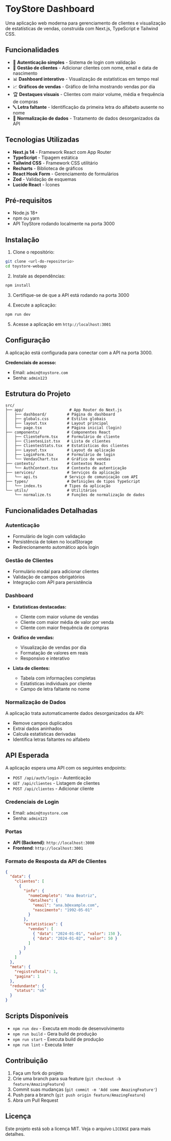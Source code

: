 # ToyStore Dashboard

Uma aplicação web moderna para gerenciamento de clientes e visualização de estatísticas de vendas, construída com Next.js, TypeScript e Tailwind CSS.

## Funcionalidades

- 🔐 **Autenticação simples** - Sistema de login com validação
- 👥 **Gestão de clientes** - Adicionar clientes com nome, email e data de nascimento
- 📊 **Dashboard interativo** - Visualização de estatísticas em tempo real
- 📈 **Gráficos de vendas** - Gráfico de linha mostrando vendas por dia
- 🏆 **Destaques visuais** - Clientes com maior volume, média e frequência de compras
- 🔤 **Letra faltante** - Identificação da primeira letra do alfabeto ausente no nome
- 🧹 **Normalização de dados** - Tratamento de dados desorganizados da API

## Tecnologias Utilizadas

- **Next.js 14** - Framework React com App Router
- **TypeScript** - Tipagem estática
- **Tailwind CSS** - Framework CSS utilitário
- **Recharts** - Biblioteca de gráficos
- **React Hook Form** - Gerenciamento de formulários
- **Zod** - Validação de esquemas
- **Lucide React** - Ícones

## Pré-requisitos

- Node.js 18+ 
- npm ou yarn
- API ToyStore rodando localmente na porta 3000

## Instalação

1. Clone o repositório:
```bash
git clone <url-do-repositorio>
cd toystore-webapp
```

2. Instale as dependências:
```bash
npm install
```

3. Certifique-se de que a API está rodando na porta 3000

4. Execute a aplicação:
```bash
npm run dev
```

5. Acesse a aplicação em `http://localhost:3001`

## Configuração

A aplicação está configurada para conectar com a API na porta 3000.

**Credenciais de acesso:**
- Email: `admin@toystore.com`
- Senha: `admin123`

## Estrutura do Projeto

```
src/
├── app/                    # App Router do Next.js
│   ├── dashboard/         # Página do dashboard
│   ├── globals.css        # Estilos globais
│   ├── layout.tsx         # Layout principal
│   └── page.tsx           # Página inicial (login)
├── components/            # Componentes React
│   ├── ClienteForm.tsx    # Formulário de cliente
│   ├── ClientesList.tsx   # Lista de clientes
│   ├── ClientesStats.tsx  # Estatísticas dos clientes
│   ├── Layout.tsx         # Layout da aplicação
│   ├── LoginForm.tsx      # Formulário de login
│   └── VendasChart.tsx    # Gráfico de vendas
├── contexts/              # Contextos React
│   └── AuthContext.tsx    # Contexto de autenticação
├── services/              # Serviços da aplicação
│   └── api.ts            # Serviço de comunicação com API
├── types/                 # Definições de tipos TypeScript
│   └── index.ts          # Tipos da aplicação
└── utils/                 # Utilitários
    └── normalize.ts       # Funções de normalização de dados
```

## Funcionalidades Detalhadas

### Autenticação
- Formulário de login com validação
- Persistência de token no localStorage
- Redirecionamento automático após login

### Gestão de Clientes
- Formulário modal para adicionar clientes
- Validação de campos obrigatórios
- Integração com API para persistência

### Dashboard
- **Estatísticas destacadas:**
  - Cliente com maior volume de vendas
  - Cliente com maior média de valor por venda
  - Cliente com maior frequência de compras

- **Gráfico de vendas:**
  - Visualização de vendas por dia
  - Formatação de valores em reais
  - Responsivo e interativo

- **Lista de clientes:**
  - Tabela com informações completas
  - Estatísticas individuais por cliente
  - Campo de letra faltante no nome

### Normalização de Dados
A aplicação trata automaticamente dados desorganizados da API:
- Remove campos duplicados
- Extrai dados aninhados
- Calcula estatísticas derivadas
- Identifica letras faltantes no alfabeto

## API Esperada

A aplicação espera uma API com os seguintes endpoints:

- `POST /api/auth/login` - Autenticação
- `GET /api/clientes` - Listagem de clientes
- `POST /api/clientes` - Adicionar cliente

### Credenciais de Login
- Email: `admin@toystore.com`
- Senha: `admin123`

### Portas
- **API (Backend)**: `http://localhost:3000`
- **Frontend**: `http://localhost:3001`

### Formato de Resposta da API de Clientes
```json
{
  "data": {
    "clientes": [
      {
        "info": {
          "nomeCompleto": "Ana Beatriz",
          "detalhes": {
            "email": "ana.b@example.com",
            "nascimento": "1992-05-01"
          }
        },
        "estatisticas": {
          "vendas": [
            { "data": "2024-01-01", "valor": 150 },
            { "data": "2024-01-02", "valor": 50 }
          ]
        }
      }
    ]
  },
  "meta": {
    "registroTotal": 1,
    "pagina": 1
  },
  "redundante": {
    "status": "ok"
  }
}
```

## Scripts Disponíveis

- `npm run dev` - Executa em modo de desenvolvimento
- `npm run build` - Gera build de produção
- `npm run start` - Executa build de produção
- `npm run lint` - Executa linter

## Contribuição

1. Faça um fork do projeto
2. Crie uma branch para sua feature (`git checkout -b feature/AmazingFeature`)
3. Commit suas mudanças (`git commit -m 'Add some AmazingFeature'`)
4. Push para a branch (`git push origin feature/AmazingFeature`)
5. Abra um Pull Request

## Licença

Este projeto está sob a licença MIT. Veja o arquivo `LICENSE` para mais detalhes.
